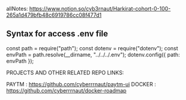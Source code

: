 allNotes: https://www.notion.so/cyb3rnaut/Harkirat-cohort-0-100-265a1d479bfb48c6919786cc08f477d1

## Syntax for access .env file


const path = require("path");
const dotenv = require("dotenv");
const envPath = path.resolve(__dirname, "../../../.env");
dotenv.config({ path: envPath });



PROJECTS AND OTHER RELATED REPO LINKS:

PAYTM : https://github.com/cyberrrnaut/paytm-ui
DOCKER : https://github.com/cyberrrnaut/docker-roadmap
